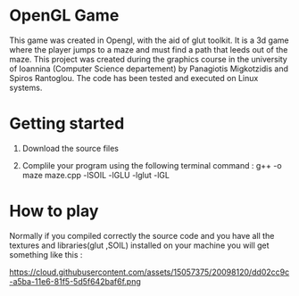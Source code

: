 # OpenGL Game
This game was created in Opengl, with the aid of glut toolkit. It is a 3d game where the player jumps to a maze and must find a path that leeds out of the maze. This project was created during the graphics course in the university of Ioannina 
(Computer Science departement) by Panagiotis Migkotzidis and Spiros Rantoglou. The code has been tested and executed on Linux systems.

# Getting started
1) Download the source files

2) Complile your program using the following terminal command : g++ -o maze maze.cpp -lSOIL -lGLU -lglut -lGL

# How to play
Normally if you compiled correctly the source code and you have all the textures and libraries(glut ,SOIL) installed on your machine you will get something like this :

https://cloud.githubusercontent.com/assets/15057375/20098120/dd02cc9c-a5ba-11e6-81f5-5d5f642baf6f.png

